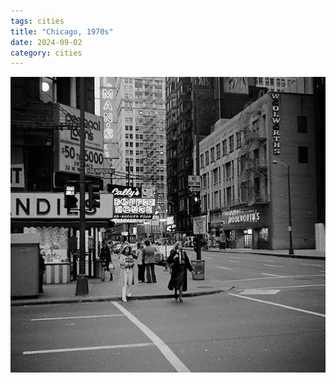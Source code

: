 ```yaml
---
tags: cities
title: "Chicago, 1970s"
date: 2024-09-02
category: cities
---
```


![chicago-1970s.jpeg](https://raw.githubusercontent.com/muneer78/muneer78.github.io/master/images/chicago-1970s.jpeg)
        